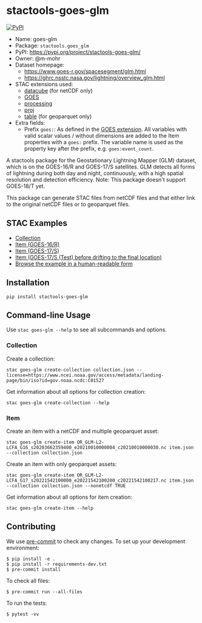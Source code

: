 # stactools-goes-glm

[![PyPI](https://img.shields.io/pypi/v/stactools-goes-glm)](https://pypi.org/project/stactools-goes-glm/)

- Name: goes-glm
- Package: `stactools.goes_glm`
- PyPI: <https://pypi.org/project/stactools-goes-glm/>
- Owner: @m-mohr
- Dataset homepage:
  - <https://www.goes-r.gov/spacesegment/glm.html>
  - <https://ghrc.nsstc.nasa.gov/lightning/overview_glm.html>
- STAC extensions used:
  - [datacube](https://github.com/stac-extensions/datacube/) (for netCDF only)
  - [GOES](https://github.com/stac-extensions/goes/)
  - [processing](https://github.com/stac-extensions/processing/)
  - [proj](https://github.com/stac-extensions/projection/)
  - [table](https://github.com/stac-extensions/table/) (for geoparquet only)
- Extra fields:
  - Prefix `goes:`: As defined in the [GOES extension](https://github.com/stac-extensions/goes/).
    All variables with valid scalar values / without dimensions are added to the Item properties with a `goes:` prefix.
    The variable name is used as the property key after the prefix, e.g. `goes:event_count`.

A stactools package for the Geostationary Lightning Mapper (GLM) dataset, which is on the GOES-16/R and GOES-17/S satellites.
GLM detects all forms of lightning during both day and night, continuously, with a high spatial resolution and detection efficiency.
Note: This package doesn't support GOES-18/T yet.

This package can generate STAC files from netCDF files and that either link to the original netCDF files or
to geoparquet files.

## STAC Examples

- [Collection](examples/collection.json)
- [Item (GOES-16/R)](examples/item.json)
- [Item (GOES-17/S)](examples/item2.json)
- [Item (GOES-17/S (Test) before drifting to the final location)](examples/item3.json)
- [Browse the example in a human-readable form](https://radiantearth.github.io/stac-browser/#/external/raw.githubusercontent.com/stactools-packages/goes-glm/main/examples/collection.json)

## Installation

```shell
pip install stactools-goes-glm
```

## Command-line Usage

Use `stac goes-glm --help` to see all subcommands and options.

### Collection

Create a collection:

```shell
stac goes-glm create-collection collection.json --license=https://www.ncei.noaa.gov/access/metadata/landing-page/bin/iso?id=gov.noaa.ncdc:C01527
```

Get information about all options for collection creation:

```shell
stac goes-glm create-collection --help
```

### Item

Create an item with a netCDF and multiple geoparquet asset:

```shell
stac goes-glm create-item OR_GLM-L2-LCFA_G16_s20203662359400_e20210010000004_c20210010000030.nc item.json --collection collection.json
```

Create an item with only geoparquet assets:

```shell
stac goes-glm create-item OR_GLM-L2-LCFA_G17_s20221542100000_e20221542100200_c20221542100217.nc item.json --collection collection.json --nonetcdf TRUE
```

Get information about all options for item creation:

```shell
stac goes-glm create-item --help
```

## Contributing

We use [pre-commit](https://pre-commit.com/) to check any changes.
To set up your development environment:

```shell
$ pip install -e .
$ pip install -r requirements-dev.txt
$ pre-commit install
```

To check all files:

```shell
$ pre-commit run --all-files
```

To run the tests:

```shell
$ pytest -vv
```
